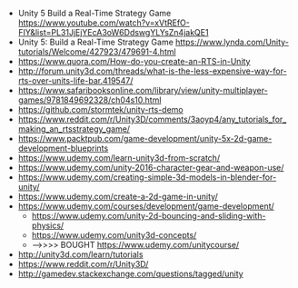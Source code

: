 - Unity 5 Build a Real-Time Strategy Game https://www.youtube.com/watch?v=xVtREfO-FIY&list=PL31JjEjYEcA3oW6DdswgYLYsZn4jakQE1
- Unity 5: Build a Real-Time Strategy Game https://www.lynda.com/Unity-tutorials/Welcome/427923/479691-4.html
- https://www.quora.com/How-do-you-create-an-RTS-in-Unity
- http://forum.unity3d.com/threads/what-is-the-less-expensive-way-for-rts-over-units-life-bar.419547/
- https://www.safaribooksonline.com/library/view/unity-multiplayer-games/9781849692328/ch04s10.html
- https://github.com/stormtek/unity-rts-demo
- https://www.reddit.com/r/Unity3D/comments/3aoyp4/any_tutorials_for_making_an_rtsstrategy_game/
- https://www.packtpub.com/game-development/unity-5x-2d-game-development-blueprints
- https://www.udemy.com/learn-unity3d-from-scratch/
- https://www.udemy.com/unity-2016-character-gear-and-weapon-use/
- https://www.udemy.com/creating-simple-3d-models-in-blender-for-unity/
- https://www.udemy.com/create-a-2d-game-in-unity/
- https://www.udemy.com/courses/development/game-development/
  - https://www.udemy.com/unity-2d-bouncing-and-sliding-with-physics/
  - https://www.udemy.com/unity3d-concepts/
  - -->>>> BOUGHT https://www.udemy.com/unitycourse/
- http://unity3d.com/learn/tutorials
- https://www.reddit.com/r/Unity3D/
- http://gamedev.stackexchange.com/questions/tagged/unity

